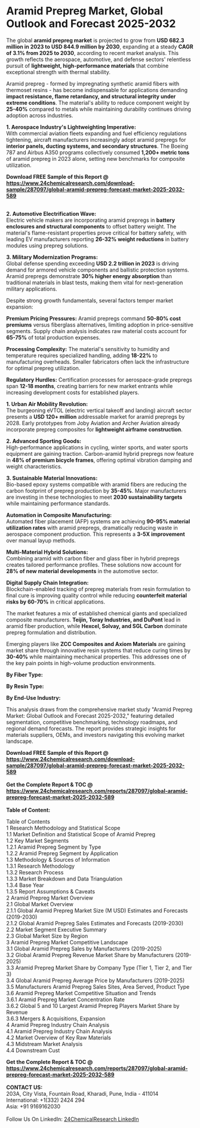 <h1>Aramid Prepreg Market, Global Outlook and Forecast 2025-2032</h1><p>The global <strong>aramid prepreg market</strong> is projected to grow from <strong>USD 682.3 million in 2023 to USD 844.9 million by 2030</strong>, expanding at a steady <strong>CAGR of 3.1% from 2025 to 2030</strong>, according to recent market analysis. This growth reflects the aerospace, automotive, and defense sectors' relentless pursuit of <strong>lightweight, high-performance materials</strong> that combine exceptional strength with thermal stability.</p><p>Aramid prepreg - formed by impregnating synthetic aramid fibers with thermoset resins - has become indispensable for applications demanding <strong>impact resistance, flame retardancy, and structural integrity under extreme conditions</strong>. The material's ability to reduce component weight by <strong>25-40%</strong> compared to metals while maintaining durability continues driving adoption across industries.</p><p><strong>1. Aerospace Industry's Lightweighting Imperative:</strong><br>
With commercial aviation fleets expanding and fuel efficiency regulations tightening, aircraft manufacturers increasingly adopt aramid prepregs for <strong>interior panels, ducting systems, and secondary structures</strong>. The Boeing 787 and Airbus A350 programs collectively consumed <strong>1,200+ metric tons</strong> of aramid prepreg in 2023 alone, setting new benchmarks for composite utilization.</p><div><b>Download FREE Sample of this Report @ 
            <a href="https://www.24chemicalresearch.com/download-sample/287097/global-aramid-prepreg-forecast-market-2025-2032-589">
            https://www.24chemicalresearch.com/download-sample/287097/global-aramid-prepreg-forecast-market-2025-2032-589</a></b></div><br><p><strong>2. Automotive Electrification Wave:</strong><br>
Electric vehicle makers are incorporating aramid prepregs in <strong>battery enclosures and structural components</strong> to offset battery weight. The material's flame-resistant properties prove critical for battery safety, with leading EV manufacturers reporting <strong>26-32% weight reductions</strong> in battery modules using prepreg solutions.</p><p><strong>3. Military Modernization Programs:</strong><br>
Global defense spending exceeding <strong>USD 2.2 trillion in 2023</strong> is driving demand for armored vehicle components and ballistic protection systems. Aramid prepregs demonstrate <strong>30% higher energy absorption</strong> than traditional materials in blast tests, making them vital for next-generation military applications.</p><p>Despite strong growth fundamentals, several factors temper market expansion:</p><p><strong>Premium Pricing Pressures:</strong> Aramid prepregs command <strong>50-80% cost premiums</strong> versus fiberglass alternatives, limiting adoption in price-sensitive segments. Supply chain analysis indicates raw material costs account for <strong>65-75%</strong> of total production expenses.</p><p><strong>Processing Complexity:</strong> The material's sensitivity to humidity and temperature requires specialized handling, adding <strong>18-22%</strong> to manufacturing overheads. Smaller fabricators often lack the infrastructure for optimal prepreg utilization.</p><p><strong>Regulatory Hurdles:</strong> Certification processes for aerospace-grade prepregs span <strong>12-18 months</strong>, creating barriers for new market entrants while increasing development costs for established players.</p><p><strong>1. Urban Air Mobility Revolution:</strong><br>
The burgeoning eVTOL (electric vertical takeoff and landing) aircraft sector presents a <strong>USD 120+ million</strong> addressable market for aramid prepregs by 2028. Early prototypes from Joby Aviation and Archer Aviation already incorporate prepreg composites for <strong>lightweight airframe construction</strong>.</p><p><strong>2. Advanced Sporting Goods:</strong><br>
High-performance applications in cycling, winter sports, and water sports equipment are gaining traction. Carbon-aramid hybrid prepregs now feature in <strong>48% of premium bicycle frames</strong>, offering optimal vibration damping and weight characteristics.</p><p><strong>3. Sustainable Material Innovations:</strong><br>
Bio-based epoxy systems compatible with aramid fibers are reducing the carbon footprint of prepreg production by <strong>35-45%</strong>. Major manufacturers are investing in these technologies to meet <strong>2030 sustainability targets</strong> while maintaining performance standards.</p><p><strong>Automation in Composite Manufacturing:</strong><br>
	Automated fiber placement (AFP) systems are achieving <strong>90-95% material utilization rates</strong> with aramid prepregs, dramatically reducing waste in aerospace component production. This represents a <strong>3-5X improvement</strong> over manual layup methods.</p><p><strong>Multi-Material Hybrid Solutions:</strong><br>
	Combining aramid with carbon fiber and glass fiber in hybrid prepregs creates tailored performance profiles. These solutions now account for <strong>28% of new material developments</strong> in the automotive sector.</p><p><strong>Digital Supply Chain Integration:</strong><br>
	Blockchain-enabled tracking of prepreg materials from resin formulation to final cure is improving quality control while reducing <strong>counterfeit material risks by 60-70%</strong> in critical applications.</p><p>The market features a mix of established chemical giants and specialized composite manufacturers. <strong>Teijin, Toray Industries, and DuPont</strong> lead in aramid fiber production, while <strong>Hexcel, Solvay, and SGL Carbon</strong> dominate prepreg formulation and distribution.</p><p>Emerging players like <strong>ZCC Composites and Axiom Materials</strong> are gaining market share through innovative resin systems that reduce curing times by <strong>30-40%</strong> while maintaining mechanical properties. This addresses one of the key pain points in high-volume production environments.</p><p><strong>By Fiber Type:</strong></p><p><strong>By Resin Type:</strong></p><p><strong>By End-Use Industry:</strong></p><p>This analysis draws from the comprehensive market study "Aramid Prepreg Market: Global Outlook and Forecast 2025-2032," featuring detailed segmentation, competitive benchmarking, technology roadmaps, and regional demand forecasts. The report provides strategic insights for materials suppliers, OEMs, and investors navigating this evolving market landscape.</p><div><b>Download FREE Sample of this Report @ 
            <a href="https://www.24chemicalresearch.com/download-sample/287097/global-aramid-prepreg-forecast-market-2025-2032-589">
            https://www.24chemicalresearch.com/download-sample/287097/global-aramid-prepreg-forecast-market-2025-2032-589</a></b></div><br><div><b>Get the Complete Report & TOC @ 
            <a href="https://www.24chemicalresearch.com/reports/287097/global-aramid-prepreg-forecast-market-2025-2032-589">
            https://www.24chemicalresearch.com/reports/287097/global-aramid-prepreg-forecast-market-2025-2032-589</a></b></div><br>
            <b>Table of Content:</b><p>Table of Contents<br />
1 Research Methodology and Statistical Scope<br />
1.1 Market Definition and Statistical Scope of Aramid Prepreg<br />
1.2 Key Market Segments<br />
1.2.1 Aramid Prepreg Segment by Type<br />
1.2.2 Aramid Prepreg Segment by Application<br />
1.3 Methodology & Sources of Information<br />
1.3.1 Research Methodology<br />
1.3.2 Research Process<br />
1.3.3 Market Breakdown and Data Triangulation<br />
1.3.4 Base Year<br />
1.3.5 Report Assumptions & Caveats<br />
2 Aramid Prepreg Market Overview<br />
2.1 Global Market Overview<br />
2.1.1 Global Aramid Prepreg Market Size (M USD) Estimates and Forecasts (2019-2030)<br />
2.1.2 Global Aramid Prepreg Sales Estimates and Forecasts (2019-2030)<br />
2.2 Market Segment Executive Summary<br />
2.3 Global Market Size by Region<br />
3 Aramid Prepreg Market Competitive Landscape<br />
3.1 Global Aramid Prepreg Sales by Manufacturers (2019-2025)<br />
3.2 Global Aramid Prepreg Revenue Market Share by Manufacturers (2019-2025)<br />
3.3 Aramid Prepreg Market Share by Company Type (Tier 1, Tier 2, and Tier 3)<br />
3.4 Global Aramid Prepreg Average Price by Manufacturers (2019-2025)<br />
3.5 Manufacturers Aramid Prepreg Sales Sites, Area Served, Product Type<br />
3.6 Aramid Prepreg Market Competitive Situation and Trends<br />
3.6.1 Aramid Prepreg Market Concentration Rate<br />
3.6.2 Global 5 and 10 Largest Aramid Prepreg Players Market Share by Revenue<br />
3.6.3 Mergers & Acquisitions, Expansion<br />
4 Aramid Prepreg Industry Chain Analysis<br />
4.1 Aramid Prepreg Industry Chain Analysis<br />
4.2 Market Overview of Key Raw Materials<br />
4.3 Midstream Market Analysis<br />
4.4 Downstream Cust</p><div><b>Get the Complete Report & TOC @ 
            <a href="https://www.24chemicalresearch.com/reports/287097/global-aramid-prepreg-forecast-market-2025-2032-589">
            https://www.24chemicalresearch.com/reports/287097/global-aramid-prepreg-forecast-market-2025-2032-589</a></b></div><br><b>CONTACT US:</b><br>
            203A, City Vista, Fountain Road, Kharadi, Pune, India - 411014<br>
            International: +1(332) 2424 294<br>
            Asia: +91 9169162030 <br><br>
            Follow Us On LinkedIn: <a href="https://www.linkedin.com/company/24chemicalresearch/">24ChemicalResearch LinkedIn</a>